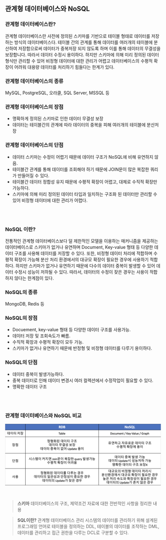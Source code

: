 ## 관계형 데이터베이스와 NoSQL

### 관계형 데이터베이스란?

관계형 데이터베이스란 사전에 정의된 스키마를 기반으로 테이블 형태로 데이터를 저장하는 방식의 데이터베이스다. 테이블 간의 관계를 통해 데이터를 여러개의 테이블에 분산하여 저장함으로써 데이터가 중복저장 되지 않도록 하며 이를 통해 데이터의 무결성을 보장합니다. 따라서 데이터 수정시 용이하다. 하지만 스키마에 의해 미리 정의된 데이터 형식만 관리할 수 있어 비정형 데이터에 대한 관리가 어렵고 데이터베이스의 수평적 확장이 어려워 대용량 데이터를 처리하기 힘들다는 한계가 있다.

### 관계형 데이터베이스의 종류

MySQL, PostgreSQL, 오라클, SQL Server, MSSQL 등

### 관계형 데이터베이스의 장점

- 명확하게 정의된 스키마로 인한 데이터 무결성 보장
- 데이터는 테이블간의 관계에 따라 데이터의 중복을 피해 여러개의 테이블에 분산저장

### 관계형 데이터베이스의 단점

- 데이터 스키마는 수정이 어렵기 때문에 데이터 구조가 NoSQL에 비해 유연하지 않음.
- 테이블간 관계를 통해 데이터를 조회해야 하기 때문에 JOIN문이 많은 복잡한 쿼리가 만들어질 수 있다.
- 테이블간 데이터 정합성 유지 때문에 수평적 확장이 어렵고, 대체로 수직적 확장만 가능하다.
- 스키마에 의해 미리 정의된 데이터 타입과 일치하는 구조화 된 데이터만 관리할 수 있어 비정형 데이터에 대한 관리가 어렵다.

<br><br>

### NoSQL 이란?

전통적인 관계형 데이터베이스보다 덜 제한적인 모델을 이용하는 매커니즘을 제공하는 데이터베이스로 스키마가 없거나 유연하며 Document, Key-value 형태 등 다양한 데이터 구조를 사용해 데이터를 저장할 수 있다. 또한, 비정형 데이터 처리에 적합하며 수평적 확장이 가능해 분산 처리 환경에서의 대규모 확장이 필요한 경우에 사용하기 적합하다. 하지만 스키마가 없거나 유연하기 때문에 다수의 데이터 중복이 발생할 수 있어 데이터 수정시 성능이 저하될 수 있다. 따라서, 데이터의 수정이 잦은 경우는 사용이 적합하지 않다는 한계점이 있다.

### NoSQL의 종류

MongoDB, Redis 등

### NoSQL의 장점

- Docuement, key-value 형태 등 다양한 데이터 구조를 사용가능.
- 데이터 저장 및 조회속도가 빠름.
- 수직적 확장과 수평적 확장이 모두 가능.
- 스키마가 없거나 유연하기 때문에 반정형 및 비정형 데이터를 다루기 용이하다.

### NoSQL의 단점

- 데이터 중복이 발생가능하다.
- 중복 데이터로 인해 데이터 변경시 여러 컬렉션에서 수정작업이 필요할 수 있다.
- 명확한 데이터 구조

<br><br>

### 관계형 데이터베이스와 NoSQL 비교

![1.png](../MinSu/img/1.png)

<br>

> **스키마**
> 데이터베이스의 구조, 제약조건 자료에 대한 전반적인 사항을 정리한 내용

> **SQL이란?**
> 관계형 데이터베이스 관리 시스템의 데이터를 관리하기 위해 설계된 프로그래밍 언어로 테이블을 정의하는 DDL, 테이블의 데이터를 조작하는 DML, 데이터를 관리하고 접근 권한을 다루는 DCL로 구분할 수 있다.
